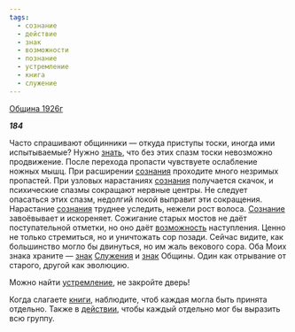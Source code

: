 ```yaml
---
tags:
  - сознание
  - действие
  - знак
  - возможности
  - познание
  - устремление
  - книга
  - служение
---
```

[Община 1926г](https://127.0.0.1:4002/agni/1926)

___184___

Часто спрашивают общинники — откуда приступы тоски, иногда ими испытываемые? Нужно [знать](../../../tags/#познание), что без этих спазм тоски невозможно продвижение. После перехода пропасти чувствуете ослабление ножных мышц. При расширении [сознания](../../../tags/#сознание) проходите много незримых пропастей. При узловых нарастаниях [сознания](../../../tags/#сознание) получается скачок, и психические спазмы сокращают нервные центры. Не следует опасаться этих спазм, недолгий покой выправит эти сокращения. Нарастание [сознания](../../../tags/#сознание) труднее уследить, нежели рост волоса. [Сознание](../../../tags/#сознание) завоёвывает и искореняет. Сожигание старых мостов не даёт поступательной отметки, но оно даёт [возможность](../../../tags/#возможности) наступления. Ценно не только стремиться, но и уничтожать сор позади. Сейчас видите, как большинство могло бы двинуться, но им жаль векового сора. Оба Моих знака храните — [знак](../../../tags/#знак) [Служения](../../../tags/#служение) и [знак](../../../tags/#знак) Общины. Один как отрывание от старого, другой как эволюцию.   

Можно найти [устремление](../../../tags/#устремление), не закройте дверь!   

Когда слагаете [книги](../../../tags/#книга), наблюдите, чтоб каждая могла быть принята отдельно. Также в [действии](../../../tags/#действие), чтобы каждый отдельно мог бы выразить всю группу.   

